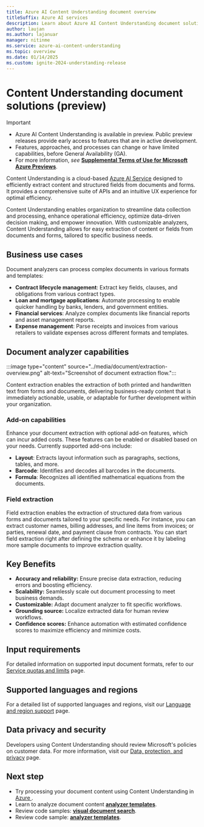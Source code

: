 ```yaml
---
title: Azure AI Content Understanding document overview
titleSuffix: Azure AI services
description: Learn about Azure AI Content Understanding document solutions.
author: laujan
ms.author: lajanuar
manager: nitinme
ms.service: azure-ai-content-understanding
ms.topic: overview
ms.date: 01/14/2025
ms.custom: ignite-2024-understanding-release
---
```


# Content Understanding document solutions (preview)

> [!IMPORTANT]
>
> * Azure AI Content Understanding is available in preview. Public preview releases provide early access to features that are in active development.
> * Features, approaches, and processes can change or have limited capabilities, before General Availability (GA).
> * For more information, *see* [**Supplemental Terms of Use for Microsoft Azure Previews**](https://azure.microsoft.com/support/legal/preview-supplemental-terms).

Content Understanding is a cloud-based [Azure AI Service](../../what-are-ai-services.md) designed to efficiently extract content and structured fields from documents and forms. It provides a comprehensive suite of APIs and an intuitive UX experience for optimal efficiency.

Content Understanding enables organization to streamline data collection and processing, enhance operational efficiency, optimize data-driven decision making, and empower innovation. With customizable analyzers, Content Understanding allows for easy extraction of content or fields from documents and forms, tailored to specific business needs.

## Business use cases

Document analyzers can process complex documents in various formats and templates:

* **Contract lifecycle management**: Extract key fields, clauses, and obligations from various contract types.
* **Loan and mortgage applications**: Automate processing to enable quicker handling by banks, lenders, and government entities.
* **Financial services**: Analyze complex documents like financial reports and asset management reports.
* **Expense management**: Parse receipts and invoices from various retailers to validate expenses across different formats and templates.


## Document analyzer capabilities

:::image type="content" source="../media/document/extraction-overview.png" alt-text="Screenshot of document extraction flow.":::

Content extraction enables the extraction of both printed and handwritten text from forms and documents, delivering business-ready content that is immediately actionable, usable, or adaptable for further development within your organization.

### Add-on capabilities

Enhance your document extraction with optional add-on features, which can incur added costs. These features can be enabled or disabled based on your needs. Currently supported add-ons include:

* **Layout**: Extracts layout information such as paragraphs, sections, tables, and more.
* **Barcode**: Identifies and decodes all barcodes in the documents.
* **Formula**: Recognizes all identified mathematical equations from the documents.


### Field extraction

Field extraction enables the extraction of structured data from various forms and documents tailored to your specific needs. For instance, you can extract customer names, billing addresses, and line items from invoices; or parties, renewal date, and payment clause from contracts. You can start field extraction right after defining the schema or enhance it by labeling more sample documents to improve extraction quality.

## Key Benefits

* **Accuracy and reliability:** Ensure precise data extraction, reducing errors and boosting efficiency.
* **Scalability:** Seamlessly scale out document processing to meet business demands.
* **Customizable:** Adapt document analyzer to fit specific workflows.
* **Grounding source:** Localize extracted data for human review workflows.
* **Confidence scores:** Enhance automation with estimated confidence scores to maximize efficiency and minimize costs.

## Input requirements
For detailed information on supported input document formats, refer to our [Service quotas and limits](../service-limits.md) page.

## Supported languages and regions
For a detailed list of supported languages and regions, visit our [Language and region support](../language-region-support.md) page.

## Data privacy and security
Developers using Content Understanding should review Microsoft's policies on customer data. For more information, visit our [Data, protection, and privacy](https://www.microsoft.com/trust-center/privacy) page.

## Next step
* Try processing your document content using Content Understanding in [Azure ](https://ai.azure.com/).
* Learn to analyze document content [**analyzer templates**](../quickstart/use-ai-foundry.md).
* Review code samples: [**visual document search**](https://github.com/Azure-Samples/azure-ai-search-with-content-understanding-python/blob/main/notebooks/search_with_visual_document.ipynb).
* Review code sample: [**analyzer templates**](https://github.com/Azure-Samples/azure-ai-content-understanding-python/tree/main/analyzer_templates).




